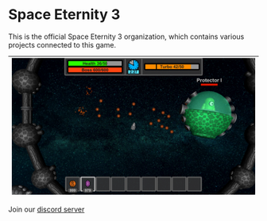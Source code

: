 # Space Eternity 3

This is the official Space Eternity 3 organization, which contains various projects connected to this game.

 | ![Maze-Game-Preview](https://raw.githubusercontent.com/Kamiloso/Kamiloso/main/se3.png) |
 | -------------------------------------------------------------------------------------- |

Join our [discord server](https://discord.gg/e4ppBTRKhg)
